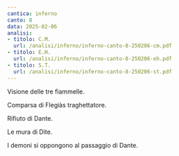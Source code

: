 ```yaml
---
cantica: inferno
canto: 8
data: 2025-02-06
analisi:
- titolo: C.M.
  url: /analisi/inferno/inferno-canto-8-250206-cm.pdf
- titolo: E.H.
  url: /analisi/inferno/inferno-canto-8-250206-eh.pdf
- titolo: S.T.
  url: /analisi/inferno/inferno-canto-8-250206-st.pdf
---
```


Visione delle tre fiammelle.

Comparsa di Flegiàs traghettatore.

Rifiuto di Dante.

Le mura di Dite.

I demoni si oppongono al passaggio di Dante.